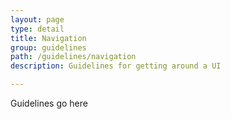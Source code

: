 ```yaml
---
layout: page
type: detail
title: Navigation
group: guidelines
path: /guidelines/navigation
description: Guidelines for getting around a UI

---
```


Guidelines go here
